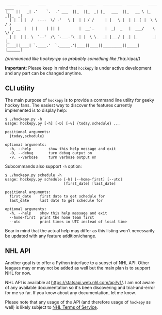      ____  ____    ____      ______  ___  ____   _________  ______    ____  ____
    |_   ||   _| .'    `.  .' ___  ||_  ||_  _| |_   ___  ||_   __ \ |_  _||_  _|
      | |__| |  /  .--.  \/ .'   \_|  | |_/ /     | |_  \_|  | |__) |  \ \  / /
      |  __  |  | |    | || |         |  __'.     |  _|  _   |  ___/    \ \/ /
     _| |  | |_ \  `--'  /\ `.___.'\ _| |  \ \_  _| |___/ | _| |_       _|  |_
    |____||____| `.____.'  `._____.'|____||____||_________||_____|     |______|

_(pronounced like hockey-py so probably something like_ /ˈhɑː.kipaɪ/_)_


**Important:** Please keep in mind that `hockepy` is under active development
and any part can be changed anytime.

## CLI utility

The main purpose of `hockepy` is to provide a command line utility for geeky
hockey fans. The easiest way to discover the features currently implemented is
to display help:

    $ ./hockepy.py -h
    usage: hockepy.py [-h] [-D] [-v] {today,schedule} ...

    positional arguments:
      {today,schedule}

    optional arguments:
      -h, --help        show this help message and exit
      -D, --debug       turn debug output on
      -v, --verbose     turn verbose output on

Subcommands also support `-h` option:

    $ ./hockepy.py schedule -h
    usage: hockepy.py schedule [-h] [--home-first] [--utc]
                               [first_date] [last_date]

    positional arguments:
      first_date    first date to get schedule for
      last_date     last date to get schedule for

    optional arguments:
      -h, --help    show this help message and exit
      --home-first  print the home team first
      --utc         print times in UTC instead of local time

Bear in mind that the actual help may differ as this listing won't necessarily
be updated with any feature addition/change.

## NHL API

Another goal is to offer a Python interface to a subset of NHL API. Other
leagues may or may not be added as well but the main plan is to support NHL for
now.

NHL API is available at <https://statsapi.web.nhl.com/api/v1/>. I am not aware
of any available documentation so it's been discovering and trial-and-error for
me so far. If you know about any documentation, let me know.

Please note that any usage of the API (and therefore usage of `hockepy` as
well) is likely subject to
[NHL Terms of Service](https://www.nhl.com/info/terms-of-service).
